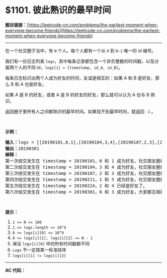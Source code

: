 # $1101. 彼此熟识的最早时间

**题目链接：**[https://leetcode-cn.com/problems/the-earliest-moment-when-everyone-become-friends](https://leetcode-cn.com/problems/the-earliest-moment-when-everyone-become-friends)

---

<div class="content__1Y2H">
 <div class="notranslate">
  <p>在一个社交圈子当中，有&nbsp;<code>N</code>&nbsp;个人。每个人都有一个从&nbsp;<code>0</code> 到&nbsp;<code>N-1</code>&nbsp;唯一的 id&nbsp;编号。</p> 
  <p>我们有一份日志列表&nbsp;<code>logs</code>，其中每条记录都包含一个非负整数的时间戳，以及分属两个人的不同&nbsp;id，<code>logs[i] = [timestamp, id_A, id_B]</code>。</p> 
  <p>每条日志标识出两个人成为好友的时间，友谊是相互的：如果 A 和 B 是好友，那么 B 和 A 也是好友。</p> 
  <p>如果 A 是 B 的好友，或者 A 是 B 的好友的好友，那么就可以认为 A 也与 B 熟识。</p> 
  <p>返回圈子里所有人之间都熟识的最早时间。如果找不到最早时间，就返回 <code>-1</code> 。</p> 
  <p>&nbsp;</p> 
  <p><strong>示例：</strong></p> 
  <pre class="language-text"><strong>输入：</strong>logs = [[20190101,0,1],[20190104,3,4],[20190107,2,3],[20190211,1,5],[20190224,2,4],[20190301,0,3],[20190312,1,2],[20190322,4,5]], N = 6
<strong>输出：</strong>20190301
<strong>解释：</strong>
第一次结交发生在 timestamp = 20190101，0 和 1 成为好友，社交朋友圈如下 [0,1], [2], [3], [4], [5]。
第二次结交发生在 timestamp = 20190104，3 和 4 成为好友，社交朋友圈如下 [0,1], [2], [3,4], [5].
第三次结交发生在 timestamp = 20190107，2 和 3 成为好友，社交朋友圈如下 [0,1], [2,3,4], [5].
第四次结交发生在 timestamp = 20190211，1 和 5 成为好友，社交朋友圈如下 [0,1,5], [2,3,4].
第五次结交发生在 timestamp = 20190224，2 和 4 已经是好友了。
第六次结交发生在 timestamp = 20190301，0 和 3 成为好友，大家都互相熟识了。
</pre> 
  <p>&nbsp;</p> 
  <p><strong>提示：</strong></p> 
  <ol> 
   <li><code>1 &lt;= N &lt;= 100</code></li> 
   <li><code>1 &lt;= logs.length &lt;= 10^4</code></li> 
   <li><code>0 &lt;= logs[i][0] &lt;= 10^9</code></li> 
   <li><code>0 &lt;= logs[i][1], logs[i][2] &lt;= N - 1</code></li> 
   <li>保证 <code>logs[i][0]</code> 中的所有时间戳都不同</li> 
   <li><code>Logs</code>&nbsp;不一定按某一标准排序</li> 
   <li><code>logs[i][1] != logs[i][2]</code></li> 
  </ol> 
 </div>
</div>

---

**AC 代码：**

```java

```